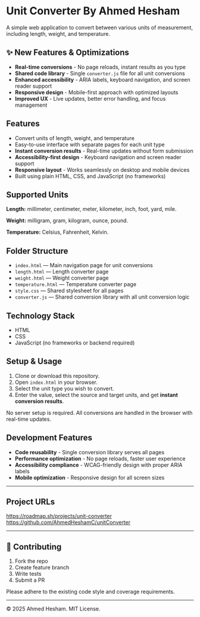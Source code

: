 # Unit Converter By Ahmed Hesham

A simple web application to convert between various units of measurement, including length, weight, and temperature.

## ✨ New Features & Optimizations
- **Real-time conversions** - No page reloads, instant results as you type
- **Shared code library** - Single `converter.js` file for all unit conversions
- **Enhanced accessibility** - ARIA labels, keyboard navigation, and screen reader support
- **Responsive design** - Mobile-first approach with optimized layouts
- **Improved UX** - Live updates, better error handling, and focus management

## Features
- Convert units of length, weight, and temperature
- Easy-to-use interface with separate pages for each unit type
- **Instant conversion results** - Real-time updates without form submission
- **Accessibility-first design** - Keyboard navigation and screen reader support
- **Responsive layout** - Works seamlessly on desktop and mobile devices
- Built using plain HTML, CSS, and JavaScript (no frameworks)

## Supported Units
**Length:** millimeter, centimeter, meter, kilometer, inch, foot, yard, mile.

**Weight:** milligram, gram, kilogram, ounce, pound.

**Temperature:** Celsius, Fahrenheit, Kelvin.

## Folder Structure
- `index.html` — Main navigation page for unit conversions
- `length.html` — Length converter page
- `weight.html` — Weight converter page
- `temperature.html` — Temperature converter page
- `style.css` — Shared stylesheet for all pages
- `converter.js` — Shared conversion library with all unit conversion logic

## Technology Stack
- HTML
- CSS
- JavaScript (no frameworks or backend required)

## Setup & Usage
1. Clone or download this repository.
2. Open `index.html` in your browser.
3. Select the unit type you wish to convert.
4. Enter the value, select the source and target units, and get **instant conversion results**.

No server setup is required. All conversions are handled in the browser with real-time updates.

## Development Features
- **Code reusability** - Single conversion library serves all pages
- **Performance optimization** - No page reloads, faster user experience
- **Accessibility compliance** - WCAG-friendly design with proper ARIA labels
- **Mobile optimization** - Responsive design for all screen sizes

---

## Project URLs
https://roadmap.sh/projects/unit-converter
https://github.com/AhmedHeshamC/unitConverter

---


## 🤝 Contributing

1. Fork the repo
2. Create feature branch
3. Write tests
4. Submit a PR

Please adhere to the existing code style and coverage requirements.

---

© 2025 Ahmed Hesham. MIT License.
